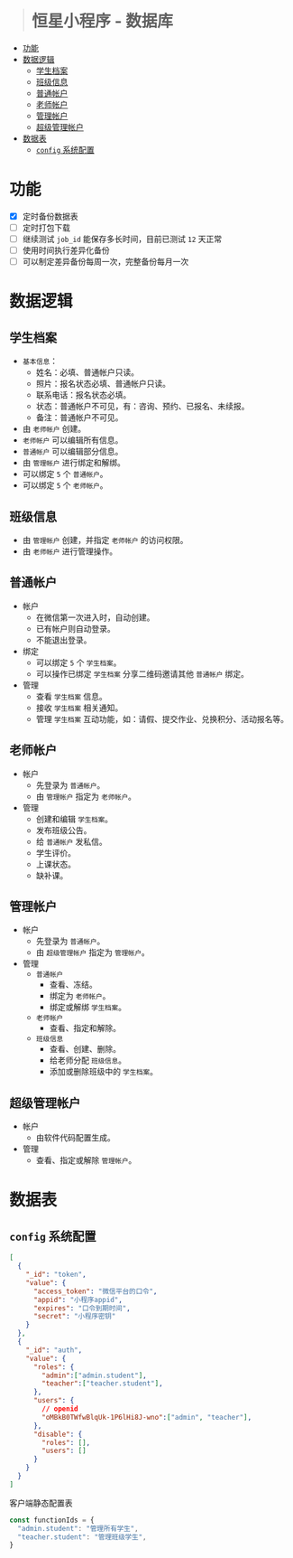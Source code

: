 ><h1>恒星小程序 - 数据库</h1>

- [功能](#%e5%8a%9f%e8%83%bd)
- [数据逻辑](#%e6%95%b0%e6%8d%ae%e9%80%bb%e8%be%91)
  - [学生档案](#%e5%ad%a6%e7%94%9f%e6%a1%a3%e6%a1%88)
  - [班级信息](#%e7%8f%ad%e7%ba%a7%e4%bf%a1%e6%81%af)
  - [普通帐户](#%e6%99%ae%e9%80%9a%e5%b8%90%e6%88%b7)
  - [老师帐户](#%e8%80%81%e5%b8%88%e5%b8%90%e6%88%b7)
  - [管理帐户](#%e7%ae%a1%e7%90%86%e5%b8%90%e6%88%b7)
  - [超级管理帐户](#%e8%b6%85%e7%ba%a7%e7%ae%a1%e7%90%86%e5%b8%90%e6%88%b7)
- [数据表](#%e6%95%b0%e6%8d%ae%e8%a1%a8)
  - [`config` 系统配置](#config-%e7%b3%bb%e7%bb%9f%e9%85%8d%e7%bd%ae)

# 功能

- [x] 定时备份数据表
- [ ] 定时打包下载
- [ ] 继续测试 `job_id` 能保存多长时间，目前已测试 `12` 天正常
- [ ] 使用时间执行差异化备份
- [ ] 可以制定差异备份每周一次，完整备份每月一次

# 数据逻辑

## 学生档案
- `基本信息`：
  - 姓名：必填、普通帐户只读。
  - 照片：报名状态必填、普通帐户只读。
  - 联系电话：报名状态必填。
  - 状态：普通帐户不可见，有：咨询、预约、已报名、未续报。
  - 备注：普通帐户不可见。
- 由 `老师帐户` 创建。
- `老师帐户` 可以编辑所有信息。
- `普通帐户` 可以编辑部分信息。
- 由 `管理帐户` 进行绑定和解绑。
- 可以绑定 `5` 个 `普通帐户`。
- 可以绑定 `5` 个 `老师帐户`。
## 班级信息
- 由 `管理帐户` 创建，并指定 `老师帐户` 的访问权限。
- 由 `老师帐户` 进行管理操作。
## 普通帐户
- 帐户
  - 在微信第一次进入时，自动创建。
  - 已有帐户则自动登录。
  - 不能退出登录。
- 绑定
  - 可以绑定 `5` 个 `学生档案`。
  - 可以操作已绑定 `学生档案` 分享二维码邀请其他 `普通帐户` 绑定。
- 管理
  - 查看 `学生档案` 信息。
  - 接收 `学生档案` 相关通知。
  - 管理 `学生档案` 互动功能，如：请假、提交作业、兑换积分、活动报名等。
## 老师帐户
- 帐户
  - 先登录为 `普通帐户`。
  - 由 `管理帐户` 指定为 `老师帐户`。 
- 管理
  - 创建和编辑 `学生档案`。
  - 发布班级公告。
  - 给 `普通帐户` 发私信。
  - 学生评价。
  - 上课状态。
  - 缺补课。
## 管理帐户
- 帐户
  - 先登录为 `普通帐户`。
  - 由 `超级管理帐户` 指定为 `管理帐户`。 
- 管理
  - `普通帐户`
      - 查看、冻结。
      - 绑定为 `老师帐户`。
      - 绑定或解绑 `学生档案`。
  - `老师帐户`
      - 查看、指定和解除。
  - `班级信息`
      - 查看、创建、删除。
      - 给老师分配 `班级信息`。
      - 添加或删除班级中的 `学生档案`。
## 超级管理帐户
- 帐户
  - 由软件代码配置生成。
- 管理
  - 查看、指定或解除 `管理帐户`。


# 数据表

## `config` 系统配置

```json
[
  {
    "_id": "token",
    "value": {
      "access_token": "微信平台的口令",
      "appid": "小程序appid",
      "expires": "口令到期时间",
      "secret": "小程序密钥"
    }
  },
  {
    "_id": "auth",
    "value": {
      "roles": {
        "admin":["admin.student"],
        "teacher":["teacher.student"],
      },
      "users": {
        // openid
        "oMBkB0TWfwBlqUk-1P6lHi8J-wno":["admin", "teacher"],
      },
      "disable": {
        "roles": [],
        "users": []
      }
    }
  }
]
```

客户端静态配置表
```js
const functionIds = {
  "admin.student": "管理所有学生",
  "teacher.student": "管理班级学生",
}
```
